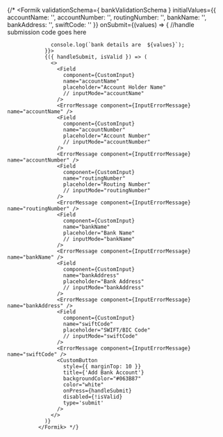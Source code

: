 {/* <Formik
                validationSchema={ bankValidationSchema }
                initialValues={{ accountName: '', accountNumber: '', routingNumber: '', bankName: '', bankAddress: '', swiftCode: '' }}
                onSubmit={(values) => {
                  //handle submission code goes here

                  console.log(`bank details are  ${values}`);
                }}>
                {({ handleSubmit, isValid }) => (
                  <>
                    <Field
                      component={CustomInput}
                      name="accountName"
                      placeholder="Account Holder Name"
                      // inputMode="accountName"
                    />
                    <ErrorMessage component={InputErrorMessage} name="accountName" /> 
                    <Field
                      component={CustomInput}
                      name="accountNumber"
                      placeholder="Account Number"
                      // inputMode="accountNumber"
                    />
                    <ErrorMessage component={InputErrorMessage} name="accountNumber" />
                    <Field
                      component={CustomInput}
                      name="routingNumber"
                      placeholder="Routing Number"
                      // inputMode="routingNumber"
                    />
                    <ErrorMessage component={InputErrorMessage} name="routingNumber" /> 
                    <Field
                      component={CustomInput}
                      name="bankName"
                      placeholder="Bank Name"
                      // inputMode="bankName"
                    />
                    <ErrorMessage component={InputErrorMessage} name="bankName" />
                    <Field
                      component={CustomInput}
                      name="bankAddress"
                      placeholder="Bank Address"
                      // inputMode="bankAddress"
                    />
                    <ErrorMessage component={InputErrorMessage} name="bankAddress" />
                    <Field
                      component={CustomInput}
                      name="swiftCode"
                      placeholder="SWIFT/BIC Code"
                      // inputMode="swiftCode"
                    />
                    <ErrorMessage component={InputErrorMessage} name="swiftCode" /> 
                    <CustomButton
                      style={{ marginTop: 10 }}
                      title={'Add Bank Account'}
                      backgroundColor="#063B87"
                      color="white"
                      onPress={handleSubmit}
                      disabled={!isValid}
                      type='submit'
                    />
                  </>
                )}
              </Formik> */}